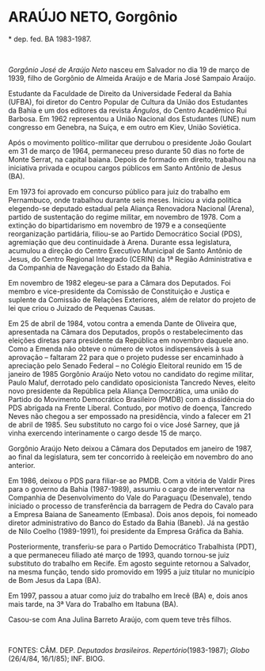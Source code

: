 ARAÚJO NETO, Gorgônio
=====================

\* dep. fed. BA 1983-1987.

 

*Gorgônio José de Araújo Neto* nasceu em Salvador no dia 19 de março de
1939, filho de Gorgônio de Almeida Araújo e de Maria José Sampaio
Araújo.

Estudante da Faculdade de Direito da Universidade Federal da Bahia
(UFBA), foi diretor do Centro Popular de Cultura da União dos Estudantes
da Bahia e um dos editores da revista *Ângulos*, do Centro Acadêmico Rui
Barbosa. Em 1962 representou a União Nacional dos Estudantes (UNE) num
congresso em Genebra, na Suíça, e em outro em Kiev, União Soviética.

Após o movimento político-militar que derrubou o presidente João Goulart
em 31 de março de 1964, permaneceu preso durante 50 dias no forte de
Monte Serrat, na capital baiana. Depois de formado em direito, trabalhou
na iniciativa privada e ocupou cargos públicos em Santo Antônio de Jesus
(BA). 

Em 1973 foi aprovado em concurso público para juiz do trabalho em
Pernambuco, onde trabalhou durante seis meses. Iniciou a vida política
elegendo-se deputado estadual pela Aliança Renovadora Nacional (Arena),
partido de sustentação do regime militar, em novembro de 1978. Com a
extinção do bipartidarismo em novembro de 1979 e a conseqüente
reorganização partidária, filiou-se ao Partido Democrático Social (PDS),
agremiação que deu continuidade à Arena. Durante essa legislatura,
acumulou a direção do Centro Executivo Municipal de Santo Antônio de
Jesus, do Centro Regional Integrado (CERIN) da 1ª Região Administrativa
e da Companhia de Navegação do Estado da Bahia.

Em novembro de 1982 elegeu-se para a Câmara dos Deputados. Foi membro e
vice-presidente da Comissão de Constituição e Justiça e suplente da
Comissão de Relações Exteriores, além de relator do projeto de lei que
criou o Juizado de Pequenas Causas.

Em 25 de abril de 1984, votou contra a emenda Dante de Oliveira que,
apresentada na Câmara dos Deputados, propôs o restabelecimento das
eleições diretas para presidente da República em novembro daquele ano.
Como a Emenda não obteve o número de votos indispensáveis à sua
aprovação – faltaram 22 para que o projeto pudesse ser encaminhado à
apreciação pelo Senado Federal – no Colégio Eleitoral reunido em 15 de
janeiro de 1985 Gorgônio Araújo Neto votou no candidato do regime
militar, Paulo Maluf, derrotado pelo candidato oposicionista Tancredo
Neves, eleito novo presidente da República pela Aliança Democrática, uma
união do Partido do Movimento Democrático Brasileiro (PMDB) com a
dissidência do PDS abrigada na Frente Liberal. Contudo, por motivo de
doença, Tancredo Neves não chegou a ser empossado na presidência, vindo
a falecer em 21 de abril de 1985. Seu substituto no cargo foi o vice
José Sarney, que já vinha exercendo interinamente o cargo desde 15 de
março.

Gorgônio Araújo Neto deixou a Câmara dos Deputados em janeiro de 1987,
ao final da legislatura, sem ter concorrido à reeleição em novembro do
ano anterior.

Em 1986, deixou o PDS para filiar-se ao PMDB. Com a vitória de Valdir
Pires para o governo da Bahia (1987-1989), assumiu o cargo de
interventor na Companhia de Desenvolvimento do Vale do Paraguaçu
(Desenvale), tendo iniciado o processo de transferência da barragem de
Pedra do Cavalo para a Empresa Baiana de Saneamento (Embasa). Dois anos
depois, foi nomeado diretor administrativo do Banco do Estado da Bahia
(Baneb). Já na gestão de Nilo Coelho (1989-1991), foi presidente da
Empresa Gráfica da Bahia.

Posteriormente, transferiu-se para o Partido Democrático Trabalhista
(PDT), a que permaneceu filiado até março de 1993, quando tornou-se juiz
substituto do trabalho em Recife. Em agosto seguinte retornou a
Salvador, na mesma função, tendo sido promovido em 1995 a juiz titular
no município de Bom Jesus da Lapa (BA).

Em 1997, passou a atuar como juiz do trabalho em Irecê (BA) e, dois anos
mais tarde, na 3ª Vara do Trabalho em Itabuna (BA).

Casou-se com Ana Julina Barreto Araújo, com quem teve três filhos.

 

FONTES: CÂM. DEP. *Deputados brasileiros*. *Repertório*(1983-1987);
*Globo* (26/4/84, 16/1/85); INF. BIOG.

 
